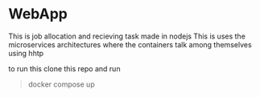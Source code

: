 # WebApp

This is job allocation and recieving task made in nodejs
This is uses the microservices architectures where the containers talk among themselves using hhtp

to run this clone this repo and run
> docker compose up
